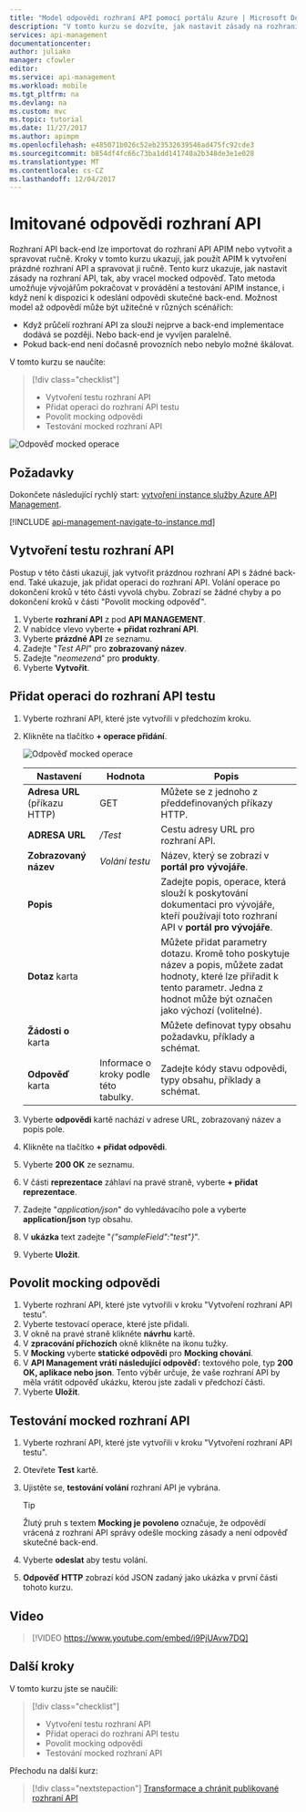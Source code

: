 ```yaml
---
title: "Model odpovědi rozhraní API pomocí portálu Azure | Microsoft Docs"
description: "V tomto kurzu se dozvíte, jak nastavit zásady na rozhraní API, tak, aby vracel mocked odpovědi pomocí rozhraní API správy (APIM). Tato metoda endables vývojářům pokračovat v provádění a v případě, že back-end není k dispozici k odeslání odpovědi skutečné testování instanci služby API Management."
services: api-management
documentationcenter: 
author: juliako
manager: cfowler
editor: 
ms.service: api-management
ms.workload: mobile
ms.tgt_pltfrm: na
ms.devlang: na
ms.custom: mvc
ms.topic: tutorial
ms.date: 11/27/2017
ms.author: apimpm
ms.openlocfilehash: e485071b026c52eb23532639546ad475fc92cde3
ms.sourcegitcommit: b854df4fc66c73ba1dd141740a2b348de3e1e028
ms.translationtype: MT
ms.contentlocale: cs-CZ
ms.lasthandoff: 12/04/2017
---
```

# <a name="mock-api-responses"></a>Imitované odpovědi rozhraní API

Rozhraní API back-end lze importovat do rozhraní API APIM nebo vytvořit a spravovat ručně. Kroky v tomto kurzu ukazují, jak použít APIM k vytvoření prázdné rozhraní API a spravovat ji ručně. Tento kurz ukazuje, jak nastavit zásady na rozhraní API, tak, aby vracel mocked odpověď. Tato metoda umožňuje vývojářům pokračovat v provádění a testování APIM instance, i když není k dispozici k odeslání odpovědi skutečné back-end. Možnost model až odpovědí může být užitečné v různých scénářích:

+ Když průčelí rozhraní API za slouží nejprve a back-end implementace dodává se později. Nebo back-end je vyvíjen paralelně.
+ Pokud back-end není dočasně provozních nebo nebylo možné škálovat.

V tomto kurzu se naučíte:

> [!div class="checklist"]
> * Vytvoření testu rozhraní API 
> * Přidat operaci do rozhraní API testu
> * Povolit mocking odpovědi
> * Testování mocked rozhraní API

![Odpověď mocked operace](./media/mock-api-responses/mock-api-responses01.png)

## <a name="prerequisites"></a>Požadavky

Dokončete následující rychlý start: [vytvoření instance služby Azure API Management](get-started-create-service-instance.md).

[!INCLUDE [api-management-navigate-to-instance.md](../../includes/api-management-navigate-to-instance.md)]

## <a name="create-a-test-api"></a>Vytvoření testu rozhraní API 

Postup v této části ukazují, jak vytvořit prázdnou rozhraní API s žádné back-end. Také ukazuje, jak přidat operaci do rozhraní API. Volání operace po dokončení kroků v této části vyvolá chybu. Zobrazí se žádné chyby a po dokončení kroků v části "Povolit mocking odpověď".

1. Vyberte **rozhraní API** z pod **API MANAGEMENT**.
2. V nabídce vlevo vyberte **+ přidat rozhraní API**.
3. Vyberte **prázdné API** ze seznamu.
4. Zadejte "*Test API*" pro **zobrazovaný název**.
5. Zadejte "*neomezená*" pro **produkty**.
6. Vyberte **Vytvořit**.

## <a name="add-an-operation-to-the-test-api"></a>Přidat operaci do rozhraní API testu

1. Vyberte rozhraní API, které jste vytvořili v předchozím kroku.
2. Klikněte na tlačítko **+ operace přidání**.

    ![Odpověď mocked operace](./media/mock-api-responses/mock-api-responses02.png)

    |Nastavení|Hodnota|Popis|
    |---|---|---|
    |**Adresa URL** (příkazu HTTP)|GET|Můžete se z jednoho z předdefinovaných příkazy HTTP.|
    |**ADRESA URL** |*/Test*|Cestu adresy URL pro rozhraní API. |
    |**Zobrazovaný název**|*Volání testu*|Název, který se zobrazí v **portál pro vývojáře**.|
    |**Popis**||Zadejte popis, operace, která slouží k poskytování dokumentaci pro vývojáře, kteří používají toto rozhraní API v **portál pro vývojáře**.|
    |**Dotaz** karta||Můžete přidat parametry dotazu. Kromě toho poskytuje název a popis, můžete zadat hodnoty, které lze přiřadit k tento parametr. Jedna z hodnot může být označen jako výchozí (volitelné).|
    |**Žádosti o** karta||Můžete definovat typy obsahu požadavku, příklady a schémat. |
    |**Odpověď** karta|Informace o kroky podle této tabulky.|Zadejte kódy stavu odpovědi, typy obsahu, příklady a schémat.|

3. Vyberte **odpovědi** kartě nachází v adrese URL, zobrazovaný název a popis pole.
4. Klikněte na tlačítko **+ přidat odpovědi**.
5. Vyberte **200 OK** ze seznamu.
6. V části **reprezentace** záhlaví na pravé straně, vyberte **+ přidat reprezentace**.
7. Zadejte "*application/json*" do vyhledávacího pole a vyberte **application/json** typ obsahu.
8. V **ukázka** text zadejte "*{"sampleField":"test"}*".
9. Vyberte **Uložit**.

## <a name="enable-response-mocking"></a>Povolit mocking odpovědi

1. Vyberte rozhraní API, které jste vytvořili v kroku "Vytvoření rozhraní API testu".
2. Vyberte testovací operace, které jste přidali.
2. V okně na pravé straně klikněte **návrhu** kartě.
3. V **zpracování příchozích** okně klikněte na ikonu tužky.
4. V **Mocking** vyberte **statické odpovědi** pro **Mocking chování**.
5. V **API Management vrátí následující odpověď:** textového pole, typ **200 OK, aplikace nebo json**. Tento výběr určuje, že vaše rozhraní API by měla vrátit odpověď ukázku, kterou jste zadali v předchozí části.
6. Vyberte **Uložit**.

## <a name="test-the-mocked-api"></a>Testování mocked rozhraní API

1. Vyberte rozhraní API, které jste vytvořili v kroku "Vytvoření rozhraní API testu".
2. Otevřete **Test** kartě.
3. Ujistěte se, **testování volání** rozhraní API je vybrána.

    > [!TIP]
    > Žlutý pruh s textem **Mocking je povoleno** označuje, že odpovědí vrácená z rozhraní API správy odešle mocking zásady a není odpověď skutečné back-end.

3. Vyberte **odeslat** aby testu volání.
4. **Odpověď HTTP** zobrazí kód JSON zadaný jako ukázka v první části tohoto kurzu.

## <a name="video"></a>Video

> [!VIDEO https://www.youtube.com/embed/i9PjUAvw7DQ]
> 
> 

## <a name="next-steps"></a>Další kroky
V tomto kurzu jste se naučili:

> [!div class="checklist"]
> * Vytvoření testu rozhraní API
> * Přidat operaci do rozhraní API testu
> * Povolit mocking odpovědi
> * Testování mocked rozhraní API

Přechodu na další kurz:

> [!div class="nextstepaction"]
> [Transformace a chránit publikované rozhraní API](transform-api.md)
